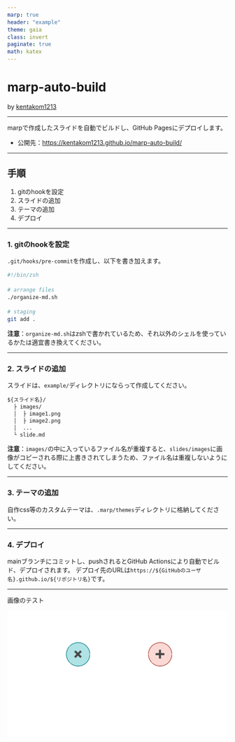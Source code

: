 ```yaml
---
marp: true
header: "example"
theme: gaia
class: invert
paginate: true
math: katex
---
```



# marp-auto-build

by [kentakom1213](https://github.com/kentakom1213/)

<hr>

marpで作成したスライドを自動でビルドし、GitHub Pagesにデプロイします。

- 公開先：https://kentakom1213.github.io/marp-auto-build/

---
## 手順
1. gitのhookを設定
2. スライドの追加
3. テーマの追加
4. デプロイ


---
### 1. gitのhookを設定

`.git/hooks/pre-commit`を作成し、以下を書き加えます。

```sh
#!/bin/zsh

# arrange files
./organize-md.sh

# staging
git add .
```

**注意**：`organize-md.sh`はzshで書かれているため、それ以外のシェルを使っているかたは適宜書き換えてください。


---
### 2. スライドの追加

スライドは、`example/`ディレクトリにならって作成してください。

```
${スライド名}/
  ├ images/
  │  ├ image1.png
  │  ├ image2.png
  │  ...
  └ slide.md
```

**注意**：`images/`の中に入っているファイル名が重複すると、`slides/images`に画像がコピーされる際に上書きされてしまうため、ファイル名は重複しないようにしてください。


---
### 3. テーマの追加

自作css等のカスタムテーマは、`.marp/themes`ディレクトリに格納してください。


---
### 4. デプロイ

mainブランチにコミットし、pushされるとGitHub Actionsにより自動でビルド、デプロイされます。
デプロイ先のURLは`https://${GitHubのユーザ名}.github.io/${リポジトリ名}`です。


---
画像のテスト

![w:800](images/calc_graph_example.png)

<!-- mermaid.js -->
<script src="https://unpkg.com/mermaid@8.1.0/dist/mermaid.min.js"></script>
<script>mermaid.initialize({startOnLoad:true});</script>
